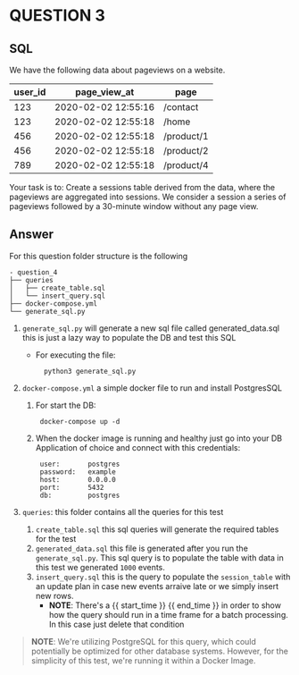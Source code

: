# QUESTION 3
## SQL
We have the following data about pageviews on a website.

| user_id | page_view_at         | page        |
|---------|----------------------|-------------|
| 123     | 2020-02-02 12:55:16  | /contact    |
| 123     | 2020-02-02 12:55:18  | /home       |
| 456     | 2020-02-02 12:55:18  | /product/1  |
| 456     | 2020-02-02 12:55:18  | /product/2  |
| 789     | 2020-02-02 12:55:18  | /product/4  |

Your task is to: Create a sessions table derived from the data, where the pageviews are aggregated into sessions. We consider a session a series of pageviews followed by a 30-minute window without any page view.

## Answer
For this question folder structure is the following 

    - question_4
    ├── queries
    │   ├── create_table.sql
    │   └── insert_query.sql
    ├── docker-compose.yml
    └── generate_sql.py

1. `generate_sql.py` will generate a new sql file called generated_data.sql this is just a lazy way to populate the DB and test this SQL
    - For executing the file:

            python3 generate_sql.py

2. `docker-compose.yml` a simple docker file to run and install PostgresSQL
    1. For start the DB:

            docker-compose up -d

    2. When the docker image is running and healthy just go into your DB Application of choice and connect with this credentials:

            user:       postgres
            password:   example
            host:       0.0.0.0
            port:       5432
            db:         postgres

3. `queries`: this folder contains all the queries for this test

    1. `create_table.sql` this sql queries will generate the required tables for the test
    2. `generated_data.sql` this file is generated after you run the `generate_sql.py`. This sql query is to populate the table with data in this test we generated `1000` events.
    3. `insert_query.sql` this is the query to populate the `session_table` with an update plan in case new events arraive late or we simply insert new rows.
        - **NOTE**: There's a {{ start_time }} {{ end_time }} in order to show how the query should run in a time frame for a batch processing. In this case just delete that condition

> **__NOTE__**: We're utilizing PostgreSQL for this query, which could potentially be optimized for other database systems. However, for the simplicity of this test, we're running it within a Docker Image.